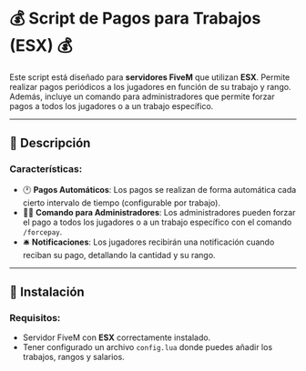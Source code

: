 # :moneybag: **Script de Pagos para Trabajos (ESX)** :moneybag:

Este script está diseñado para **servidores FiveM** que utilizan **ESX**. Permite realizar pagos periódicos a los jugadores en función de su trabajo y rango. Además, incluye un comando para administradores que permite forzar pagos a todos los jugadores o a un trabajo específico.

---

## :page_facing_up: **Descripción**

### **Características**:
- :clock1: **Pagos Automáticos**: Los pagos se realizan de forma automática cada cierto intervalo de tiempo (configurable por trabajo).
- :guardsman: **Comando para Administradores**: Los administradores pueden forzar el pago a todos los jugadores o a un trabajo específico con el comando `/forcepay`.
- :bellhop_bell: **Notificaciones**: Los jugadores recibirán una notificación cuando reciban su pago, detallando la cantidad y su rango.

---

## :wrench: **Instalación**

### **Requisitos**:
- Servidor FiveM con **ESX** correctamente instalado.
- Tener configurado un archivo `config.lua` donde puedes añadir los trabajos, rangos y salarios.

